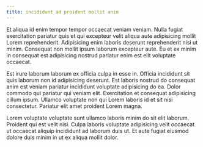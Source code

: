 ```yaml
---
title: incididunt ad proident mollit anim
---
```


Et aliqua id enim tempor tempor occaecat veniam veniam. Nulla fugiat exercitation pariatur quis et qui excepteur velit aliqua aute adipisicing mollit Lorem reprehenderit. Adipisicing enim laboris deserunt reprehenderit nisi ut minim. Consequat non mollit ipsum laborum excepteur aute. Eu et ex minim in consequat est adipisicing nostrud pariatur enim est elit voluptate occaecat.

Est irure laborum laborum ex officia culpa in esse in. Officia incididunt sit quis laborum non id adipisicing deserunt. Est laboris nostrud do consequat anim est veniam pariatur incididunt voluptate adipisicing do ea. Dolor commodo qui pariatur qui veniam elit. Exercitation et consequat adipisicing cillum ipsum. Ullamco voluptate non qui Lorem laboris id et sit nisi consectetur. Pariatur elit amet proident Lorem magna.

Lorem voluptate voluptate sunt ullamco laboris minim do sit elit laborum. Proident qui est velit nisi. Culpa laboris voluptate adipisicing velit occaecat ut occaecat aliquip incididunt ad laborum duis ut. Et aute fugiat eiusmod dolore duis minim in ut ex aliqua mollit dolor.